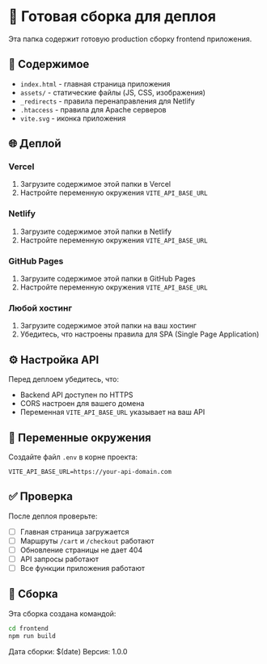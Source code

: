 # 🚀 Готовая сборка для деплоя

Эта папка содержит готовую production сборку frontend приложения.

## 📁 Содержимое

- `index.html` - главная страница приложения
- `assets/` - статические файлы (JS, CSS, изображения)
- `_redirects` - правила перенаправления для Netlify
- `.htaccess` - правила для Apache серверов
- `vite.svg` - иконка приложения

## 🌐 Деплой

### Vercel
1. Загрузите содержимое этой папки в Vercel
2. Настройте переменную окружения `VITE_API_BASE_URL`

### Netlify
1. Загрузите содержимое этой папки в Netlify
2. Настройте переменную окружения `VITE_API_BASE_URL`

### GitHub Pages
1. Загрузите содержимое этой папки в GitHub Pages
2. Настройте переменную окружения `VITE_API_BASE_URL`

### Любой хостинг
1. Загрузите содержимое этой папки на ваш хостинг
2. Убедитесь, что настроены правила для SPA (Single Page Application)

## ⚙️ Настройка API

Перед деплоем убедитесь, что:
- Backend API доступен по HTTPS
- CORS настроен для вашего домена
- Переменная `VITE_API_BASE_URL` указывает на ваш API

## 🔧 Переменные окружения

Создайте файл `.env` в корне проекта:
```env
VITE_API_BASE_URL=https://your-api-domain.com
```

## ✅ Проверка

После деплоя проверьте:
- [ ] Главная страница загружается
- [ ] Маршруты `/cart` и `/checkout` работают
- [ ] Обновление страницы не дает 404
- [ ] API запросы работают
- [ ] Все функции приложения работают

## 📝 Сборка

Эта сборка создана командой:
```bash
cd frontend
npm run build
```

Дата сборки: $(date)
Версия: 1.0.0
